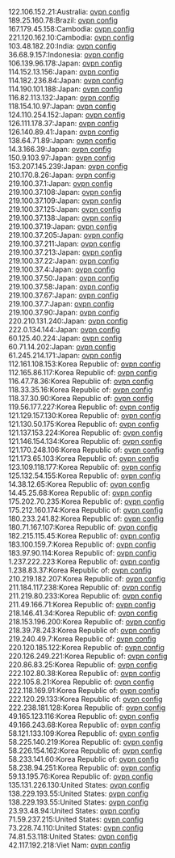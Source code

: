 122.106.152.21:Australia: [ovpn config](vpn/122_106_152_21.ovpn)  
189.25.160.78:Brazil: [ovpn config](vpn/189_25_160_78.ovpn)  
167.179.45.158:Cambodia: [ovpn config](vpn/167_179_45_158.ovpn)  
221.120.162.10:Cambodia: [ovpn config](vpn/221_120_162_10.ovpn)  
103.48.182.20:India: [ovpn config](vpn/103_48_182_20.ovpn)  
36.68.9.157:Indonesia: [ovpn config](vpn/36_68_9_157.ovpn)  
106.139.96.178:Japan: [ovpn config](vpn/106_139_96_178.ovpn)  
114.152.13.156:Japan: [ovpn config](vpn/114_152_13_156.ovpn)  
114.182.236.84:Japan: [ovpn config](vpn/114_182_236_84.ovpn)  
114.190.101.188:Japan: [ovpn config](vpn/114_190_101_188.ovpn)  
116.82.113.132:Japan: [ovpn config](vpn/116_82_113_132.ovpn)  
118.154.10.97:Japan: [ovpn config](vpn/118_154_10_97.ovpn)  
124.110.254.152:Japan: [ovpn config](vpn/124_110_254_152.ovpn)  
126.111.178.37:Japan: [ovpn config](vpn/126_111_178_37.ovpn)  
126.140.89.41:Japan: [ovpn config](vpn/126_140_89_41.ovpn)  
138.64.71.89:Japan: [ovpn config](vpn/138_64_71_89.ovpn)  
14.3.166.39:Japan: [ovpn config](vpn/14_3_166_39.ovpn)  
150.9.103.97:Japan: [ovpn config](vpn/150_9_103_97.ovpn)  
153.207.145.239:Japan: [ovpn config](vpn/153_207_145_239.ovpn)  
210.170.8.26:Japan: [ovpn config](vpn/210_170_8_26.ovpn)  
219.100.37.1:Japan: [ovpn config](vpn/219_100_37_1.ovpn)  
219.100.37.108:Japan: [ovpn config](vpn/219_100_37_108.ovpn)  
219.100.37.109:Japan: [ovpn config](vpn/219_100_37_109.ovpn)  
219.100.37.125:Japan: [ovpn config](vpn/219_100_37_125.ovpn)  
219.100.37.138:Japan: [ovpn config](vpn/219_100_37_138.ovpn)  
219.100.37.19:Japan: [ovpn config](vpn/219_100_37_19.ovpn)  
219.100.37.205:Japan: [ovpn config](vpn/219_100_37_205.ovpn)  
219.100.37.211:Japan: [ovpn config](vpn/219_100_37_211.ovpn)  
219.100.37.213:Japan: [ovpn config](vpn/219_100_37_213.ovpn)  
219.100.37.22:Japan: [ovpn config](vpn/219_100_37_22.ovpn)  
219.100.37.4:Japan: [ovpn config](vpn/219_100_37_4.ovpn)  
219.100.37.50:Japan: [ovpn config](vpn/219_100_37_50.ovpn)  
219.100.37.58:Japan: [ovpn config](vpn/219_100_37_58.ovpn)  
219.100.37.67:Japan: [ovpn config](vpn/219_100_37_67.ovpn)  
219.100.37.7:Japan: [ovpn config](vpn/219_100_37_7.ovpn)  
219.100.37.90:Japan: [ovpn config](vpn/219_100_37_90.ovpn)  
220.210.131.240:Japan: [ovpn config](vpn/220_210_131_240.ovpn)  
222.0.134.144:Japan: [ovpn config](vpn/222_0_134_144.ovpn)  
60.125.40.224:Japan: [ovpn config](vpn/60_125_40_224.ovpn)  
60.71.14.202:Japan: [ovpn config](vpn/60_71_14_202.ovpn)  
61.245.214.171:Japan: [ovpn config](vpn/61_245_214_171.ovpn)  
112.161.108.153:Korea Republic of: [ovpn config](vpn/112_161_108_153.ovpn)  
112.165.86.117:Korea Republic of: [ovpn config](vpn/112_165_86_117.ovpn)  
116.47.78.36:Korea Republic of: [ovpn config](vpn/116_47_78_36.ovpn)  
118.33.35.16:Korea Republic of: [ovpn config](vpn/118_33_35_16.ovpn)  
118.37.30.90:Korea Republic of: [ovpn config](vpn/118_37_30_90.ovpn)  
119.56.177.227:Korea Republic of: [ovpn config](vpn/119_56_177_227.ovpn)  
121.129.157.130:Korea Republic of: [ovpn config](vpn/121_129_157_130.ovpn)  
121.130.50.175:Korea Republic of: [ovpn config](vpn/121_130_50_175.ovpn)  
121.137.153.224:Korea Republic of: [ovpn config](vpn/121_137_153_224.ovpn)  
121.146.154.134:Korea Republic of: [ovpn config](vpn/121_146_154_134.ovpn)  
121.170.248.106:Korea Republic of: [ovpn config](vpn/121_170_248_106.ovpn)  
121.173.65.103:Korea Republic of: [ovpn config](vpn/121_173_65_103.ovpn)  
123.109.118.177:Korea Republic of: [ovpn config](vpn/123_109_118_177.ovpn)  
125.132.54.155:Korea Republic of: [ovpn config](vpn/125_132_54_155.ovpn)  
14.38.12.65:Korea Republic of: [ovpn config](vpn/14_38_12_65.ovpn)  
14.45.25.68:Korea Republic of: [ovpn config](vpn/14_45_25_68.ovpn)  
175.202.70.235:Korea Republic of: [ovpn config](vpn/175_202_70_235.ovpn)  
175.212.160.174:Korea Republic of: [ovpn config](vpn/175_212_160_174.ovpn)  
180.233.241.82:Korea Republic of: [ovpn config](vpn/180_233_241_82.ovpn)  
180.71.167.107:Korea Republic of: [ovpn config](vpn/180_71_167_107.ovpn)  
182.215.115.45:Korea Republic of: [ovpn config](vpn/182_215_115_45.ovpn)  
183.100.159.7:Korea Republic of: [ovpn config](vpn/183_100_159_7.ovpn)  
183.97.90.114:Korea Republic of: [ovpn config](vpn/183_97_90_114.ovpn)  
1.237.222.223:Korea Republic of: [ovpn config](vpn/1_237_222_223.ovpn)  
1.238.83.37:Korea Republic of: [ovpn config](vpn/1_238_83_37.ovpn)  
210.219.182.207:Korea Republic of: [ovpn config](vpn/210_219_182_207.ovpn)  
211.184.117.238:Korea Republic of: [ovpn config](vpn/211_184_117_238.ovpn)  
211.219.80.233:Korea Republic of: [ovpn config](vpn/211_219_80_233.ovpn)  
211.49.166.71:Korea Republic of: [ovpn config](vpn/211_49_166_71.ovpn)  
218.146.41.34:Korea Republic of: [ovpn config](vpn/218_146_41_34.ovpn)  
218.153.196.200:Korea Republic of: [ovpn config](vpn/218_153_196_200.ovpn)  
218.39.78.243:Korea Republic of: [ovpn config](vpn/218_39_78_243.ovpn)  
219.240.49.7:Korea Republic of: [ovpn config](vpn/219_240_49_7.ovpn)  
220.120.185.122:Korea Republic of: [ovpn config](vpn/220_120_185_122.ovpn)  
220.126.249.221:Korea Republic of: [ovpn config](vpn/220_126_249_221.ovpn)  
220.86.83.25:Korea Republic of: [ovpn config](vpn/220_86_83_25.ovpn)  
222.102.80.38:Korea Republic of: [ovpn config](vpn/222_102_80_38.ovpn)  
222.105.8.21:Korea Republic of: [ovpn config](vpn/222_105_8_21.ovpn)  
222.118.169.91:Korea Republic of: [ovpn config](vpn/222_118_169_91.ovpn)  
222.120.29.133:Korea Republic of: [ovpn config](vpn/222_120_29_133.ovpn)  
222.238.181.128:Korea Republic of: [ovpn config](vpn/222_238_181_128.ovpn)  
49.165.123.116:Korea Republic of: [ovpn config](vpn/49_165_123_116.ovpn)  
49.166.243.68:Korea Republic of: [ovpn config](vpn/49_166_243_68.ovpn)  
58.121.133.109:Korea Republic of: [ovpn config](vpn/58_121_133_109.ovpn)  
58.225.140.219:Korea Republic of: [ovpn config](vpn/58_225_140_219.ovpn)  
58.226.154.162:Korea Republic of: [ovpn config](vpn/58_226_154_162.ovpn)  
58.233.141.60:Korea Republic of: [ovpn config](vpn/58_233_141_60.ovpn)  
58.238.94.251:Korea Republic of: [ovpn config](vpn/58_238_94_251.ovpn)  
59.13.195.76:Korea Republic of: [ovpn config](vpn/59_13_195_76.ovpn)  
135.131.226.130:United States: [ovpn config](vpn/135_131_226_130.ovpn)  
138.229.193.55:United States: [ovpn config](vpn/138_229_193_55.ovpn)  
138.229.193.55:United States: [ovpn config](vpn/138_229_193_55.ovpn)  
23.93.48.94:United States: [ovpn config](vpn/23_93_48_94.ovpn)  
71.59.237.215:United States: [ovpn config](vpn/71_59_237_215.ovpn)  
73.228.74.110:United States: [ovpn config](vpn/73_228_74_110.ovpn)  
74.81.53.118:United States: [ovpn config](vpn/74_81_53_118.ovpn)  
42.117.192.218:Viet Nam: [ovpn config](vpn/42_117_192_218.ovpn)  

